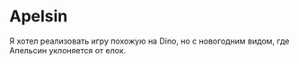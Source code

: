 # Apelsin
Я хотел реализовать игру похожую на Dino, но с новогодним видом, где Апельсин уклоняется от елок.

